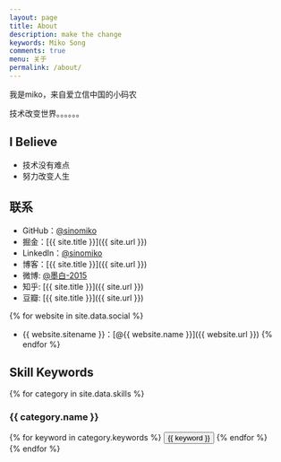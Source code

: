 ```yaml
---
layout: page
title: About
description: make the change
keywords: Miko Song
comments: true
menu: 关于
permalink: /about/
---
```


我是miko，来自爱立信中国的小码农

技术改变世界。。。。。。

## I Believe

* 技术没有难点
* 努力改变人生

## 联系

* GitHub：[@sinomiko](https://github.com/sinomiko)
* 掘金：[{{ site.title }}]({{ site.url }})
* LinkedIn：[@sinomiko](https://www.linkedin.com/in/sinomiko)
* 博客：[{{ site.title }}]({{ site.url }})
* 微博: [@墨白-2015](https://weibo.com/1772029834)
* 知乎: [{{ site.title }}]({{ site.url }})
* 豆瓣: [{{ site.title }}]({{ site.url }})

{% for website in site.data.social %}
* {{ website.sitename }}：[@{{ website.name }}]({{ website.url }})
{% endfor %}
			
			   
		   
		   

## Skill Keywords

{% for category in site.data.skills %}
### {{ category.name }}
<div class="btn-inline">
{% for keyword in category.keywords %}
<button class="btn btn-outline" type="button">{{ keyword }}</button>
{% endfor %}
</div>
{% endfor %}